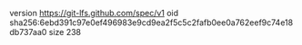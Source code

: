 version https://git-lfs.github.com/spec/v1
oid sha256:6ebd391c97e0ef496983e9cd9ea2f5c5c2fafb0ee0a762eef9c74e18db737aa0
size 238
